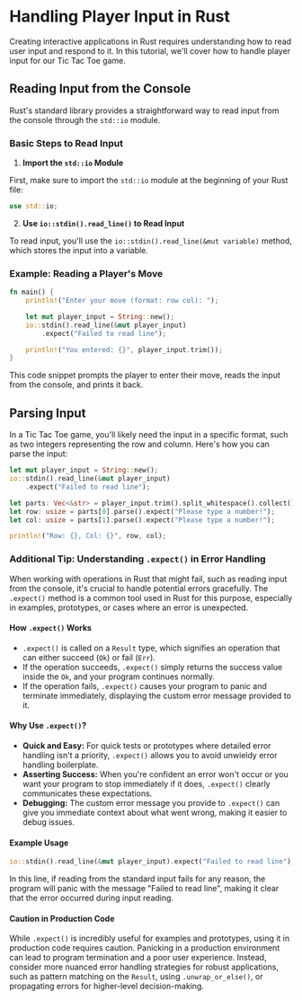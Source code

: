 # Handling Player Input in Rust

Creating interactive applications in Rust requires understanding how to read user input and respond to it. In this tutorial, we'll cover how to handle player input for our Tic Tac Toe game.

## Reading Input from the Console

Rust's standard library provides a straightforward way to read input from the console through the `std::io` module.

### Basic Steps to Read Input

1. **Import the `std::io` Module**

First, make sure to import the `std::io` module at the beginning of your Rust file:

```rust
use std::io;
```

2. **Use `io::stdin().read_line()` to Read Input**

To read input, you'll use the `io::stdin().read_line(&mut variable)` method, which stores the input into a variable.

### Example: Reading a Player's Move

```rust
fn main() {
    println!("Enter your move (format: row col): ");

    let mut player_input = String::new();
    io::stdin().read_line(&mut player_input)
        .expect("Failed to read line");

    println!("You entered: {}", player_input.trim());
}
```

This code snippet prompts the player to enter their move, reads the input from the console, and prints it back.

## Parsing Input

In a Tic Tac Toe game, you'll likely need the input in a specific format, such as two integers representing the row and column. Here's how you can parse the input:

```rust
let mut player_input = String::new();
io::stdin().read_line(&mut player_input)
    .expect("Failed to read line");

let parts: Vec<&str> = player_input.trim().split_whitespace().collect();
let row: usize = parts[0].parse().expect("Please type a number!");
let col: usize = parts[1].parse().expect("Please type a number!");

println!("Row: {}, Col: {}", row, col);
```


### Additional Tip: Understanding `.expect()` in Error Handling

When working with operations in Rust that might fail, such as reading input from the console, it's crucial to handle potential errors gracefully. The `.expect()` method is a common tool used in Rust for this purpose, especially in examples, prototypes, or cases where an error is unexpected.

#### How `.expect()` Works

- `.expect()` is called on a `Result` type, which signifies an operation that can either succeed (`Ok`) or fail (`Err`).
- If the operation succeeds, `.expect()` simply returns the success value inside the `Ok`, and your program continues normally.
- If the operation fails, `.expect()` causes your program to panic and terminate immediately, displaying the custom error message provided to it.

#### Why Use `.expect()`?

- **Quick and Easy:** For quick tests or prototypes where detailed error handling isn't a priority, `.expect()` allows you to avoid unwieldy error handling boilerplate.
- **Asserting Success:** When you're confident an error won't occur or you want your program to stop immediately if it does, `.expect()` clearly communicates these expectations.
- **Debugging:** The custom error message you provide to `.expect()` can give you immediate context about what went wrong, making it easier to debug issues.

#### Example Usage

```rust
io::stdin().read_line(&mut player_input).expect("Failed to read line");
```

In this line, if reading from the standard input fails for any reason, the program will panic with the message "Failed to read line", making it clear that the error occurred during input reading.

#### Caution in Production Code

While `.expect()` is incredibly useful for examples and prototypes, using it in production code requires caution. Panicking in a production environment can lead to program termination and a poor user experience. Instead, consider more nuanced error handling strategies for robust applications, such as pattern matching on the `Result`, using `.unwrap_or_else()`, or propagating errors for higher-level decision-making.



